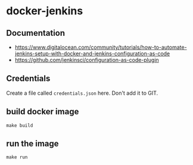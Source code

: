 # docker-jenkins

## Documentation

* https://www.digitalocean.com/community/tutorials/how-to-automate-jenkins-setup-with-docker-and-jenkins-configuration-as-code
* https://github.com/jenkinsci/configuration-as-code-plugin

## Credentials

Create a file called `credentials.json` here. Don't add it to GIT.

## build docker image

    make build

## run the image

    make run